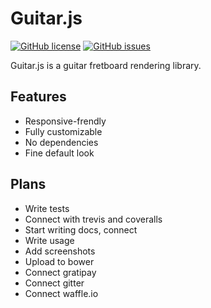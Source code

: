 Guitar.js
=========
[![GitHub license](https://img.shields.io/badge/license-MIT-blue.svg?style=flat-square)](https://github.com/chezstov/guitar.js/blob/master/LICENSE)
[![GitHub issues](https://img.shields.io/github/issues/chezstov/guitar.js.svg?style=flat-square)](https://github.com/chezstov/guitar.js/issues)

Guitar.js is a guitar fretboard rendering library.

Features
--------
* Responsive-frendly
* Fully customizable
* No dependencies
* Fine default look

Plans
-----
* Write tests
* Connect with trevis and coveralls
* Start writing docs, connect
* Write usage
* Add screenshots
* Upload to bower
* Connect gratipay
* Connect gitter
* Connect waffle.io
